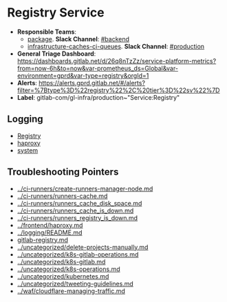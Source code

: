 <!-- MARKER: do not edit this section directly. Edit services/service-catalog.yml then run scripts/generate-docs -->
#  Registry Service

* **Responsible Teams**:
  * [package](https://about.gitlab.com/handbook/engineering/dev-backend/). **Slack Channel**: [#backend](https://gitlab.slack.com/archives/backend)
  * [infrastructure-caches-ci-queues](https://about.gitlab.com/handbook/engineering/infrastructure/team/reliability/). **Slack Channel**: [#production](https://gitlab.slack.com/archives/production)
* **General Triage Dashboard**: https://dashboards.gitlab.net/d/26q8nTzZz/service-platform-metrics?from=now-6h&to=now&var-prometheus_ds=Global&var-environment=gprd&var-type=registry&orgId=1
* **Alerts**: https://alerts.gprd.gitlab.net/#/alerts?filter=%7Btype%3D%22registry%22%2C%20tier%3D%22sv%22%7D
* **Label**: gitlab-com/gl-infra/production~"Service:Registry"

## Logging

* [Registry](https://log.gprd.gitlab.net/goto/1c2fe46c1db40a7aa7d31875f3fd2ad1)
* [haproxy](https://console.cloud.google.com/logs/viewer?project=gitlab-production&interval=PT1H&resource=gce_instance&customFacets=labels.%22compute.googleapis.com%2Fresource_name%22&advancedFilter=labels.tag%3D%22haproxy%22%0Alabels.%22compute.googleapis.com%2Fresource_name%22%3A%22fe-registry-%22)
* [system](https://log.gprd.gitlab.net/goto/b68e1a4183a652dc8d5e52a1fc2c1aba)

## Troubleshooting Pointers

* [../ci-runners/create-runners-manager-node.md](../ci-runners/create-runners-manager-node.md)
* [../ci-runners/runners-cache.md](../ci-runners/runners-cache.md)
* [../ci-runners/runners_cache_disk_space.md](../ci-runners/runners_cache_disk_space.md)
* [../ci-runners/runners_cache_is_down.md](../ci-runners/runners_cache_is_down.md)
* [../ci-runners/runners_registry_is_down.md](../ci-runners/runners_registry_is_down.md)
* [../frontend/haproxy.md](../frontend/haproxy.md)
* [../logging/README.md](../logging/README.md)
* [gitlab-registry.md](gitlab-registry.md)
* [../uncategorized/delete-projects-manually.md](../uncategorized/delete-projects-manually.md)
* [../uncategorized/k8s-gitlab-operations.md](../uncategorized/k8s-gitlab-operations.md)
* [../uncategorized/k8s-gitlab.md](../uncategorized/k8s-gitlab.md)
* [../uncategorized/k8s-operations.md](../uncategorized/k8s-operations.md)
* [../uncategorized/kubernetes.md](../uncategorized/kubernetes.md)
* [../uncategorized/tweeting-guidelines.md](../uncategorized/tweeting-guidelines.md)
* [../waf/cloudflare-managing-traffic.md](../waf/cloudflare-managing-traffic.md)
<!-- END_MARKER -->
